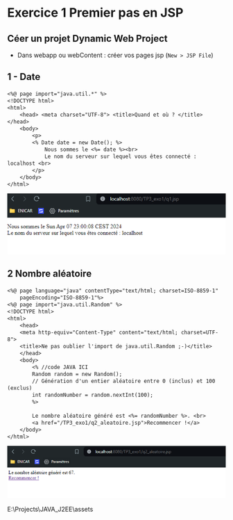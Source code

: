 # Exercice 1 Premier pas en JSP

## Céer un projet Dynamic Web Project
- Dans webapp ou webContent : créer vos pages jsp (`New > JSP File`)

## 1 - Date 
	<%@ page import="java.util.*" %>
	<!DOCTYPE html>
	<html>
		<head> <meta charset="UTF-8"> <title>Quand et où ? </title> </head>
		<body>
			<p>
			<% Date date = new Date(); %>
				Nous sommes le <%= date %><br>
				Le nom du serveur sur lequel vous êtes connecté : localhost <br>
			</p>
		</body>
	</html>
	
![date](../assets/date.png)

## 2 Nombre aléatoire 
	<%@ page language="java" contentType="text/html; charset=ISO-8859-1"
		pageEncoding="ISO-8859-1"%>
	<%@ page import="java.util.Random" %>
	<!DOCTYPE html>
	<html>
		<head>
		<meta http-equiv="Content-Type" content="text/html; charset=UTF-8">
		<title>Ne pas oublier l'import de java.util.Random ;-)</title>
		</head>
		<body>
			<% //code JAVA ICI
			Random random = new Random();
			// Génération d'un entier aléatoire entre 0 (inclus) et 100 (exclus)
			int randomNumber = random.nextInt(100);
			%>
		
			Le nombre aléatoire généré est <%= randomNumber %>. <br>
			<a href="/TP3_exo1/q2_aleatoire.jsp">Recommencer !</a>
		</body>
	</html>

![aleatoire](../assets/aleatoire.png)

E:\Projects\JAVA_J2EE\assets